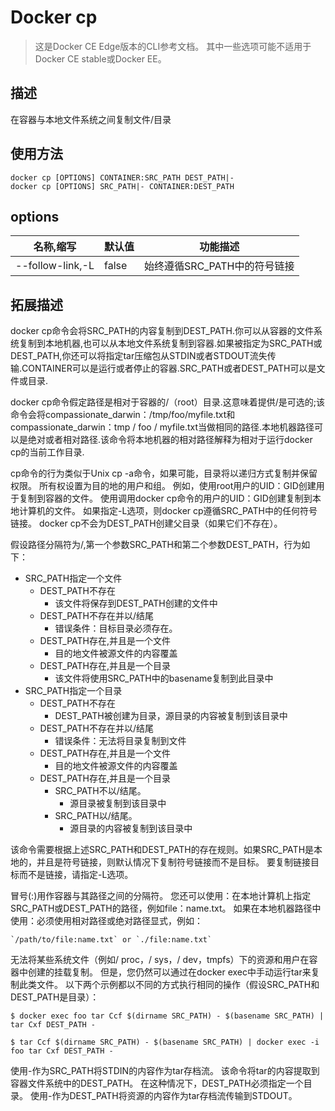 # Docker cp
> 这是Docker CE Edge版本的CLI参考文档。 其中一些选项可能不适用于Docker CE stable或Docker EE。

## 描述
在容器与本地文件系统之间复制文件/目录

## 使用方法
```shell
docker cp [OPTIONS] CONTAINER:SRC_PATH DEST_PATH|-
docker cp [OPTIONS] SRC_PATH|- CONTAINER:DEST_PATH
```

## options
| 名称,缩写 | 默认值 |		功能描述	|
|--------|--------|--------|
|    --follow-link,-L    |    false    |     始终遵循SRC_PATH中的符号链接   |

## 拓展描述
docker cp命令会将SRC_PATH的内容复制到DEST_PATH.你可以从容器的文件系统复制到本地机器,也可以从本地文件系统复制到容器.如果被指定为SRC_PATH或DEST_PATH,你还可以将指定tar压缩包从STDIN或者STDOUT流失传输.CONTAINER可以是运行或者停止的容器.SRC_PATH或者DEST_PATH可以是文件或目录.

docker cp命令假定路径是相对于容器的/（root）目录.这意味着提供/是可选的;该命令会将compassionate_darwin：/tmp/foo/myfile.txt和compassionate_darwin：tmp / foo / myfile.txt当做相同的路径.本地机器路径可以是绝对或者相对路径.该命令将本地机器的相对路径解释为相对于运行docker cp的当前工作目录.

cp命令的行为类似于Unix cp -a命令，如果可能，目录将以递归方式复制并保留权限。 所有权设置为目的地的用户和组。 例如，使用root用户的UID：GID创建用于复制到容器的文件。 使用调用docker cp命令的用户的UID：GID创建复制到本地计算机的文件。 如果指定-L选项，则docker cp遵循SRC_PATH中的任何符号链接。 docker cp不会为DEST_PATH创建父目录（如果它们不存在）。

假设路径分隔符为/,第一个参数SRC_PATH和第二个参数DEST_PATH，行为如下：
- SRC_PATH指定一个文件
	- DEST_PATH不存在
		- 该文件将保存到DEST_PATH创建的文件中
    - DEST_PATH不存在并以/结尾
    	- 错误条件：目标目录必须存在。
    - DEST_PATH存在,并且是一个文件
		- 目的地文件被源文件的内容覆盖
	- DEST_PATH存在,并且是一个目录
		- 该文件将使用SRC_PATH中的basename复制到此目录中
- SRC_PATH指定一个目录
	- DEST_PATH不存在
		- DEST_PATH被创建为目录，源目录的内容被复制到该目录中
    - DEST_PATH不存在并以/结尾
    	- 错误条件：无法将目录复制到文件
    - DEST_PATH存在,并且是一个文件
		- 目的地文件被源文件的内容覆盖
	- DEST_PATH存在,并且是一个目录
		- SRC_PATH不以/结尾。
			- 源目录被复制到该目录中
        - SRC_PATH以/结尾。
			- 源目录的内容被复制到该目录中

该命令需要根据上述SRC_PATH和DEST_PATH的存在规则。如果SRC_PATH是本地的，并且是符号链接，则默认情况下复制符号链接而不是目标。 要复制链接目标而不是链接，请指定-L选项。

冒号(:)用作容器与其路径之间的分隔符。 您还可以使用：在本地计算机上指定SRC_PATH或DEST_PATH的路径，例如file：name.txt。 如果在本地机器路径中使用：必须使用相对路径或绝对路径显式，例如：
```shell
`/path/to/file:name.txt` or `./file:name.txt`
```

无法将某些系统文件（例如/ proc，/ sys，/ dev，tmpfs）下的资源和用户在容器中创建的挂载复制。 但是，您仍然可以通过在docker exec中手动运行tar来复制此类文件。 以下两个示例都以不同的方式执行相同的操作（假设SRC_PATH和DEST_PATH是目录）：
```shell
$ docker exec foo tar Ccf $(dirname SRC_PATH) - $(basename SRC_PATH) | tar Cxf DEST_PATH -
```
```shell
$ tar Ccf $(dirname SRC_PATH) - $(basename SRC_PATH) | docker exec -i foo tar Cxf DEST_PATH -
```
使用-作为SRC_PATH将STDIN的内容作为tar存档流。 该命令将tar的内容提取到容器文件系统中的DEST_PATH。 在这种情况下，DEST_PATH必须指定一个目录。 使用-作为DEST_PATH将资源的内容作为tar存档流传输到STDOUT。
